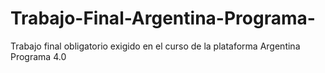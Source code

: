 # Trabajo-Final-Argentina-Programa-
Trabajo final obligatorio exigido en el curso de la plataforma Argentina Programa 4.0
